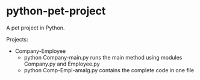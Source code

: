 python-pet-project
==================

A pet project in Python.

Projects:

* Company-Employee
	* python Company-main.py runs the main method using modules Company.py and Employee.py
	* python Comp-Empl-amalg.py contains the complete code in one file
